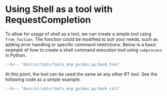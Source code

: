 # Using Shell as a tool with RequestCompletion

To allow for usage of shell as a tool, we can create a simple tool using `from_fuction`. The function could be modified to suit your needs, such as adding error handling or specific command restrictions. Below is a basic example of how to create a shell command execution tool using `subprocess` in Python.

```python
--8<-- "docs/scripts/tools_mcp_guides.py:bash_tool"
```

At this point, the tool can be used the same as any other RT tool. See the following code as a simple example.

```python
--8<-- "docs/scripts/tools_mcp_guides.py:bash_call"
```
